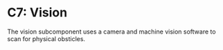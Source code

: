 # C7: Vision

The vision subcomponent uses a camera and machine vision software to scan for physical obsticles.
